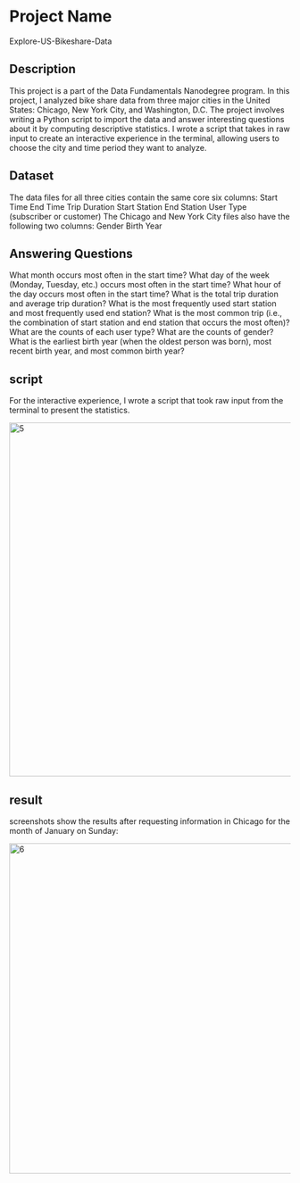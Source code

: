 # Project Name
Explore-US-Bikeshare-Data
## Description
This project is a part of the Data Fundamentals Nanodegree program. In this project, I analyzed bike share data from three major cities in the United States: Chicago, New York City, and Washington, D.C.
The project involves writing a Python script to import the data and answer interesting questions about it by computing descriptive statistics. I wrote a script that takes in raw input to create an interactive experience in the terminal, allowing users to choose the city and time period they want to analyze.
## Dataset
The data files for all three cities contain the same core six columns:
Start Time
End Time
Trip Duration
Start Station
End Station
User Type (subscriber or customer)
The Chicago and New York City files also have the following two columns:
Gender
Birth Year
## Answering Questions
What month occurs most often in the start time?
What day of the week (Monday, Tuesday, etc.) occurs most often in the start time?
What hour of the day occurs most often in the start time?
What is the total trip duration and average trip duration?
What is the most frequently used start station and most frequently used end station?
What is the most common trip (i.e., the combination of start station and end station that occurs the most often)?
What are the counts of each user type?
What are the counts of gender?
What is the earliest birth year (when the oldest person was born), most recent birth year, and most common birth year?
## script
For the interactive experience, I wrote a script that took raw input from the terminal to present the statistics. 

<img width="634" alt="5" src="https://github.com/SaraAlqt/Explore-US-Bikeshare-Data/assets/141185254/c84e7b98-96d6-4e59-b49e-677d217c3743">

## result
screenshots show the results after requesting information in Chicago for the month of January on Sunday:

<img width="592" alt="6" src="https://github.com/SaraAlqt/Explore-US-Bikeshare-Data/assets/141185254/ae0363e3-4a7a-4ef9-a875-9df40a707ffa">


